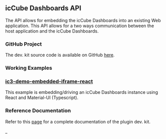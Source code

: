 ## icCube Dashboards API

The API allows for embedding the icCube Dashboards into an existing Web application. This API allows for a two ways
communication between the host application and the icCube Dashboards.

### GitHub Project

The dev. kit source code is available on GitHub [here](https://github.com/ic3-software/ic3-reporting-api).

### Working Examples

### [ic3-demo-embedded-iframe-react](https://github.com/ic3-software/ic3-demo-embedded-iframe-react)

This example is embedding/driving an icCube Dashboards instance using React and Material-UI (Typescript).

### Reference Documentation

Refer to this [page](./Reference.md) for a complete documentation of the plugin dev. kit.

_